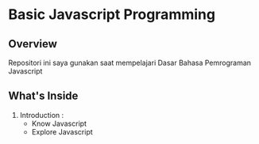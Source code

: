 # Basic Javascript Programming

## Overview
Repositori ini saya gunakan saat mempelajari Dasar Bahasa Pemrograman Javascript

## What's Inside
1. Introduction :
     * Know Javascript
     * Explore Javascript
